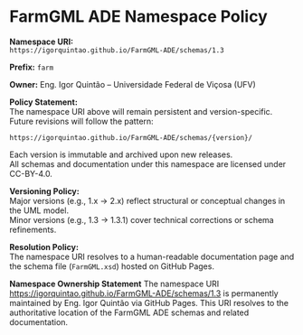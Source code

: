 # FarmGML ADE Namespace Policy

**Namespace URI:**  
`https://igorquintao.github.io/FarmGML-ADE/schemas/1.3`

**Prefix:** `farm`

**Owner:** Eng. Igor Quintão – Universidade Federal de Viçosa (UFV)

**Policy Statement:**  
The namespace URI above will remain persistent and version-specific.  
Future revisions will follow the pattern:

```
https://igorquintao.github.io/FarmGML-ADE/schemas/{version}/
```

Each version is immutable and archived upon new releases.  
All schemas and documentation under this namespace are licensed under CC-BY-4.0.

**Versioning Policy:**  
Major versions (e.g., 1.x → 2.x) reflect structural or conceptual changes in the UML model.  
Minor versions (e.g., 1.3 → 1.3.1) cover technical corrections or schema refinements.

**Resolution Policy:**  
The namespace URI resolves to a human-readable documentation page and the schema file (`FarmGML.xsd`) hosted on GitHub Pages.

**Namespace Ownership Statement**
The namespace URI https://igorquintao.github.io/FarmGML-ADE/schemas/1.3 is permanently maintained by Eng. Igor Quintão via GitHub Pages.
This URI resolves to the authoritative location of the FarmGML ADE schemas and related documentation.

